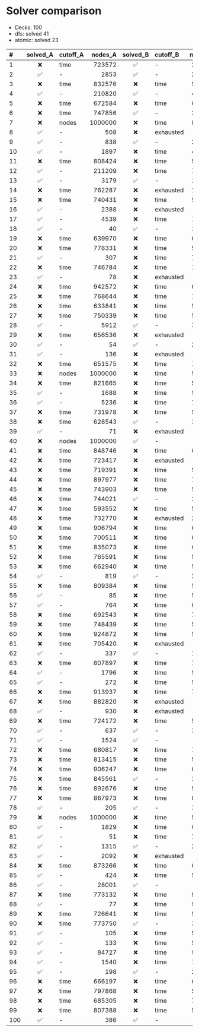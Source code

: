 # Solver comparison

- Decks: 100
- dfs: solved 41
- atomic: solved 23

| # | solved_A | cutoff_A | nodes_A | solved_B | cutoff_B | nodes_B | same_outcome |
| :-- | :--: | :-- | --: | :--: | :-- | --: | :--: |
| 1 | ❌ | time | 723572 | ✅ | - | 204246 | ❌ |
| 2 | ✅ | - | 2853 | ✅ | - | 240166 | ✅ |
| 3 | ❌ | time | 832576 | ❌ | time | 585074 | ✅ |
| 4 | ✅ | - | 210820 | ✅ | - | 464635 | ✅ |
| 5 | ❌ | time | 672584 | ❌ | time | 624430 | ✅ |
| 6 | ❌ | time | 747856 | ✅ | - | 389372 | ❌ |
| 7 | ❌ | nodes | 1000000 | ❌ | time | 827161 | ❌ |
| 8 | ✅ | - | 508 | ❌ | exhausted | 20002 | ❌ |
| 9 | ✅ | - | 838 | ✅ | - | 203494 | ✅ |
| 10 | ✅ | - | 1897 | ❌ | time | 497182 | ❌ |
| 11 | ❌ | time | 808424 | ❌ | time | 553057 | ✅ |
| 12 | ✅ | - | 211209 | ❌ | time | 738403 | ❌ |
| 13 | ✅ | - | 3179 | ✅ | - | 160288 | ✅ |
| 14 | ❌ | time | 762287 | ❌ | exhausted | 123077 | ❌ |
| 15 | ❌ | time | 740431 | ❌ | time | 566959 | ✅ |
| 16 | ✅ | - | 2388 | ❌ | exhausted | 20002 | ❌ |
| 17 | ✅ | - | 4539 | ❌ | time | 711099 | ❌ |
| 18 | ✅ | - | 40 | ✅ | - | 195074 | ✅ |
| 19 | ❌ | time | 639970 | ❌ | time | 691331 | ✅ |
| 20 | ❌ | time | 778331 | ❌ | time | 544018 | ✅ |
| 21 | ✅ | - | 307 | ❌ | time | 744149 | ❌ |
| 22 | ❌ | time | 746784 | ❌ | time | 775033 | ✅ |
| 23 | ✅ | - | 78 | ❌ | exhausted | 20000 | ❌ |
| 24 | ❌ | time | 942572 | ❌ | time | 635229 | ✅ |
| 25 | ❌ | time | 768644 | ❌ | time | 716955 | ✅ |
| 26 | ❌ | time | 633841 | ❌ | time | 541812 | ✅ |
| 27 | ❌ | time | 750339 | ❌ | time | 547609 | ✅ |
| 28 | ✅ | - | 5912 | ✅ | - | 378524 | ✅ |
| 29 | ❌ | time | 656536 | ❌ | exhausted | 20000 | ❌ |
| 30 | ✅ | - | 54 | ✅ | - | 248724 | ✅ |
| 31 | ✅ | - | 136 | ❌ | exhausted | 20000 | ❌ |
| 32 | ❌ | time | 651575 | ❌ | time | 709538 | ✅ |
| 33 | ❌ | nodes | 1000000 | ❌ | time | 595234 | ❌ |
| 34 | ❌ | time | 821665 | ❌ | time | 568338 | ✅ |
| 35 | ✅ | - | 1688 | ❌ | time | 561348 | ❌ |
| 36 | ✅ | - | 5236 | ❌ | time | 727196 | ❌ |
| 37 | ❌ | time | 731978 | ❌ | time | 551221 | ✅ |
| 38 | ❌ | time | 628543 | ✅ | - | 317527 | ❌ |
| 39 | ✅ | - | 71 | ❌ | exhausted | 20000 | ❌ |
| 40 | ❌ | nodes | 1000000 | ✅ | - | 76400 | ❌ |
| 41 | ❌ | time | 848746 | ❌ | time | 610790 | ✅ |
| 42 | ❌ | time | 723417 | ❌ | exhausted | 20002 | ❌ |
| 43 | ❌ | time | 719391 | ❌ | time | 539376 | ✅ |
| 44 | ❌ | time | 897977 | ❌ | time | 715988 | ✅ |
| 45 | ❌ | time | 743903 | ❌ | time | 578828 | ✅ |
| 46 | ❌ | time | 744021 | ✅ | - | 347554 | ❌ |
| 47 | ❌ | time | 593552 | ❌ | time | 546727 | ✅ |
| 48 | ❌ | time | 732770 | ❌ | exhausted | 207166 | ❌ |
| 49 | ❌ | time | 906794 | ❌ | time | 626624 | ✅ |
| 50 | ❌ | time | 700511 | ❌ | time | 681709 | ✅ |
| 51 | ❌ | time | 835073 | ❌ | time | 648792 | ✅ |
| 52 | ❌ | time | 765591 | ❌ | time | 568960 | ✅ |
| 53 | ❌ | time | 662940 | ❌ | time | 548097 | ✅ |
| 54 | ✅ | - | 819 | ✅ | - | 213961 | ✅ |
| 55 | ❌ | time | 809384 | ❌ | time | 544810 | ✅ |
| 56 | ✅ | - | 85 | ❌ | time | 557905 | ❌ |
| 57 | ✅ | - | 764 | ❌ | time | 669288 | ❌ |
| 58 | ❌ | time | 692543 | ❌ | time | 792864 | ✅ |
| 59 | ❌ | time | 748439 | ❌ | time | 578031 | ✅ |
| 60 | ❌ | time | 924872 | ❌ | time | 562594 | ✅ |
| 61 | ❌ | time | 705420 | ❌ | exhausted | 20017 | ❌ |
| 62 | ✅ | - | 337 | ✅ | - | 120199 | ✅ |
| 63 | ❌ | time | 807897 | ❌ | time | 722299 | ✅ |
| 64 | ✅ | - | 1796 | ❌ | time | 598623 | ❌ |
| 65 | ✅ | - | 272 | ❌ | time | 598238 | ❌ |
| 66 | ❌ | time | 913937 | ❌ | time | 785776 | ✅ |
| 67 | ❌ | time | 882820 | ❌ | exhausted | 20002 | ❌ |
| 68 | ✅ | - | 930 | ❌ | exhausted | 20000 | ❌ |
| 69 | ❌ | time | 724172 | ❌ | time | 545681 | ✅ |
| 70 | ✅ | - | 637 | ✅ | - | 309764 | ✅ |
| 71 | ✅ | - | 1524 | ✅ | - | 99086 | ✅ |
| 72 | ❌ | time | 680817 | ❌ | time | 761737 | ✅ |
| 73 | ❌ | time | 813415 | ❌ | time | 581587 | ✅ |
| 74 | ❌ | time | 906247 | ❌ | time | 604372 | ✅ |
| 75 | ❌ | time | 845561 | ✅ | - | 379905 | ❌ |
| 76 | ❌ | time | 892676 | ❌ | time | 539068 | ✅ |
| 77 | ❌ | time | 867973 | ❌ | time | 869374 | ✅ |
| 78 | ✅ | - | 205 | ✅ | - | 374558 | ✅ |
| 79 | ❌ | nodes | 1000000 | ❌ | time | 597907 | ❌ |
| 80 | ✅ | - | 1829 | ❌ | time | 684234 | ❌ |
| 81 | ✅ | - | 51 | ❌ | time | 741068 | ❌ |
| 82 | ✅ | - | 1315 | ✅ | - | 207114 | ✅ |
| 83 | ✅ | - | 2092 | ❌ | exhausted | 20002 | ❌ |
| 84 | ❌ | time | 873266 | ❌ | time | 619236 | ✅ |
| 85 | ✅ | - | 424 | ❌ | time | 599436 | ❌ |
| 86 | ✅ | - | 28001 | ✅ | - | 69052 | ✅ |
| 87 | ❌ | time | 773132 | ❌ | time | 967533 | ✅ |
| 88 | ✅ | - | 77 | ❌ | time | 927104 | ❌ |
| 89 | ❌ | time | 726641 | ❌ | time | 564899 | ✅ |
| 90 | ❌ | time | 773750 | ✅ | - | 339651 | ❌ |
| 91 | ✅ | - | 105 | ❌ | time | 528268 | ❌ |
| 92 | ✅ | - | 133 | ❌ | time | 593559 | ❌ |
| 93 | ✅ | - | 84727 | ❌ | time | 900777 | ❌ |
| 94 | ✅ | - | 1540 | ❌ | time | 752195 | ❌ |
| 95 | ✅ | - | 198 | ✅ | - | 265661 | ✅ |
| 96 | ❌ | time | 666197 | ❌ | time | 601807 | ✅ |
| 97 | ❌ | time | 797868 | ❌ | time | 564421 | ✅ |
| 98 | ❌ | time | 685305 | ❌ | time | 703756 | ✅ |
| 99 | ❌ | time | 807388 | ❌ | time | 528239 | ✅ |
| 100 | ✅ | - | 386 | ✅ | - | 50576 | ✅ |